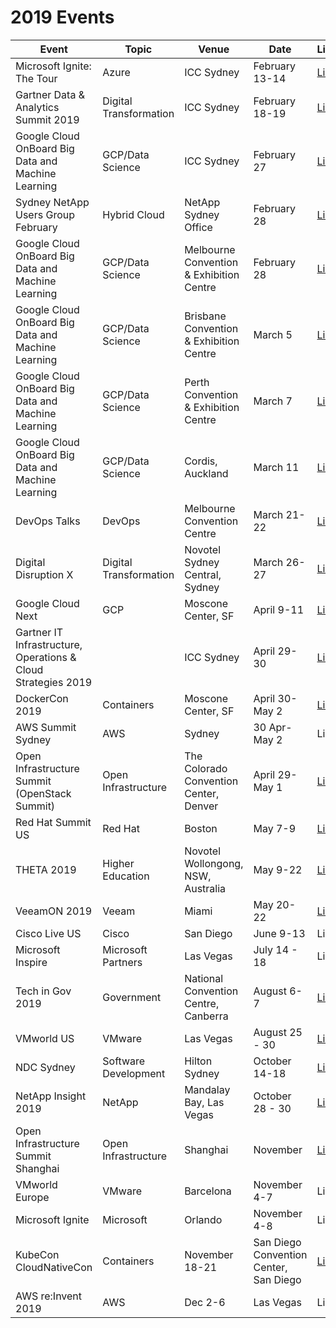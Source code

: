 # 2019 Events
Event | Topic | Venue | Date | Link
------|-------|-------|------|-----
Microsoft Ignite: The Tour | Azure | ICC Sydney | February 13-14 | [Link](https://www.microsoft.com/en-au/ignite-the-tour/sydney)
Gartner Data & Analytics Summit 2019 | Digital Transformation | ICC Sydney | February 18-19 | [Link](http://www.gartner.com/en/conferences/apac/data-analytics-australia)
Google Cloud OnBoard Big Data and Machine Learning | GCP/Data Science | ICC Sydney | February 27 | [Link](https://cloudplatformonline.com/2019-OnBoard-ANZ.html)
Sydney NetApp Users Group February | Hybrid Cloud | NetApp Sydney Office | February 28 | [Link](http://meetu.ps/e/GjJsS/1nCsp/a)
Google Cloud OnBoard Big Data and Machine Learning | GCP/Data Science | Melbourne Convention & Exhibition Centre | February 28 | [Link](https://cloudplatformonline.com/2019-OnBoard-ANZ.html)
Google Cloud OnBoard Big Data and Machine Learning | GCP/Data Science | Brisbane Convention & Exhibition Centre | March 5 | [Link](https://cloudplatformonline.com/2019-OnBoard-ANZ.html)
Google Cloud OnBoard Big Data and Machine Learning | GCP/Data Science | Perth Convention & Exhibition Centre | March 7 | [Link](https://cloudplatformonline.com/2019-OnBoard-ANZ.html)
Google Cloud OnBoard Big Data and Machine Learning | GCP/Data Science | Cordis, Auckland | March 11 | [Link](https://cloudplatformonline.com/2019-OnBoard-ANZ.html)
DevOps Talks | DevOps | Melbourne Convention Centre | March 21-22  | [Link](https://www.devopstalks.com/au/devops.html)
Digital Disruption X | Digital Transformation | Novotel Sydney Central, Sydney | March 26-27 | [Link](https://digitaldisruption.iqpc.com.au/)
Google Cloud Next | GCP | Moscone Center, SF | April 9-11 | [Link](https://cloud.withgoogle.com/next/sf)
Gartner IT Infrastructure, Operations & Cloud Strategies 2019 |  | ICC Sydney | April 29-30 | [Link](http://www.gartner.com/en/conferences/apac/infrastructure-operations-cloud-australia)
DockerCon 2019 | Containers | Moscone Center, SF | April 30-May 2 | [Link](https://www.docker.com/dockercon/)
AWS Summit Sydney | AWS | Sydney | 30 Apr-May 2 | Link
Open Infrastructure Summit (OpenStack Summit) | Open Infrastructure | The Colorado Convention Center, Denver | April 29-May 1 | [Link](https://www.openstack.org/summit/denver-2019/)
Red Hat Summit US | Red Hat | Boston | May 7-9 | [Link](https://www.redhat.com/en/summit/2019)
THETA 2019 | Higher Education | Novotel Wollongong, NSW, Australia | May 9-22 | [Link](https://theta.edu.au/)
VeeamON 2019 | Veeam | Miami | May 20-22 | [Link](https://www.veeam.com/veeamon)
Cisco Live US | Cisco | San Diego | June 9-13 | Link
Microsoft Inspire | Microsoft Partners | Las Vegas | July 14 - 18 | Link
Tech in Gov 2019 | Government | National Convention Centre, Canberra | August 6-7 | [Link](https://www.terrapinn.com/conference/technology-in-government/index.stm) 
VMworld US | VMware | Las Vegas | August 25 - 30 | [Link](https://www.vmworld.com/en/us/index.html)
NDC Sydney | Software Development | Hilton Sydney | October 14-18 | [Link](https://ndcsydney.com/)
NetApp Insight 2019 | NetApp | Mandalay Bay, Las Vegas | October 28 - 30 | [Link](https://insight.netapp.com/)
Open Infrastructure Summit Shanghai | Open Infrastructure | Shanghai | November | [Link](https://www.openstack.org/summit/shanghai-2019)
VMworld Europe | VMware | Barcelona | November 4-7 | Link
Microsoft Ignite | Microsoft | Orlando | November 4-8 | Link
KubeCon CloudNativeCon | Containers | November 18-21 | San Diego Convention Center, San Diego | [Link](https://events.linuxfoundation.org/events/kubecon-cloudnativecon-north-america-2019/)
AWS re:Invent 2019 | AWS | Dec 2-6 | Las Vegas | Link
